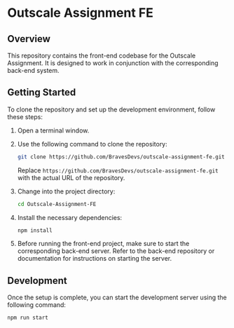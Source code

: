 # Outscale Assignment FE

## Overview

This repository contains the front-end codebase for the Outscale Assignment. It is designed to work in conjunction with the corresponding back-end system.

## Getting Started

To clone the repository and set up the development environment, follow these steps:

1. Open a terminal window.
2. Use the following command to clone the repository:

   ```bash
   git clone https://github.com/BravesDevs/outscale-assignment-fe.git
   ```

   Replace `https://github.com/BravesDevs/outscale-assignment-fe.git` with the actual URL of the repository.

3. Change into the project directory:

   ```bash
   cd Outscale-Assignment-FE
   ```

4. Install the necessary dependencies:

   ```bash
   npm install
   ```

5. Before running the front-end project, make sure to start the corresponding back-end server. Refer to the back-end repository or documentation for instructions on starting the server.

## Development

Once the setup is complete, you can start the development server using the following command:

```bash
npm run start
```
